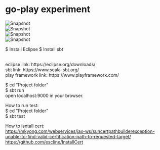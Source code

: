 # go-play experiment

![Snapshot](https://github.com/daniel-yap-aeiou/go-play-which-position/blob/main/img/Welcome%20to%20Play%20-%20Google%20Chrome%202020-10-23%2015-46-06.gif)
<br/>
![Snapshot](https://github.com/daniel-yap-aeiou/go-play-which-position/blob/main/img/Todo%20List%20-%20Google%20Chrome%202020-10-19%2017-39-10.gif)
<br/>
![Snapshot](https://github.com/daniel-yap-aeiou/go-play-which-position/blob/main/img/Boarding%20Pass%20-%20Google%20Chrome%202020-10-22%2017-16-04.gif)
<br/>
![Snapshot](https://github.com/daniel-yap-aeiou/go-play-which-position/blob/main/img/Login%20Page%20-%20Google%20Chrome%202020-10-31%2014-45-03.gif)


$ Install Eclipse
$ Install sbt


<br/>
eclipse link: https://eclipse.org/downloads/
<br/>
sbt link: https://www.scala-sbt.org/
<br/>
play framework link: https://www.playframework.com/
<br />


$ cd "Project folder"
<br />
$ sbt run
<br />
open localhost:9000 in your browser.
<br />


How to run test:
<br/>
$ cd "Project folder"
<br/>
$ sbt test
<br/>

How to isntall cert:
<br/>
https://mkyong.com/webservices/jax-ws/suncertpathbuilderexception-unable-to-find-valid-certification-path-to-requested-target/
<br/>
https://github.com/escline/InstallCert

